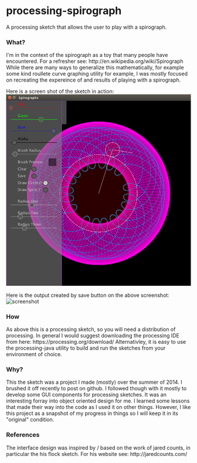 processing-spirograph
=====================

A processing sketch that allows the user to play with a spirograph. 


<h3> What? </h3>
I'm in the context of the spirograph as a toy that many people have encountered. For a refresher see: http://en.wikipedia.org/wiki/Spirograph While there are many ways to generalize this mathematically, for example some kind roullete curve graphing utility for example, I was mostly focused on recreating the expereince of and results of playing with a spirograph.

Here is a screen shot of the sketch in action:
![screenshot](screenshot.png)

Here is the output created by save button on the above screenshot:
![screenshot](sample.png)

<h3> How </h3>
As above this is a processing sketch, so you will need a distribution of processing. 
In general I would suggest downloading the processing IDE from here: https://processing.org/download/ 
Alternativley, it is easy to use the processing-java utility to build and run the sketches from your environment of choice. 

<h3> Why? </h3>
This the sketch was a project I made (mostly) over the summer of 2014. I brushed it off recently to post on github. I followed though with it mostly to develop some GUI components for processing sketches. It was an interesting forray into object oriented design for me. I learned some lessons that made their way into the code as I used it on other things. However, I like this project as a snapshot of my progress in things so I will keep it in its "original" condition. 

<h3> References </h3>
The interface design was inspired by / based on the work of jared counts, in particular the his flock sketch. For his website see:
http://jaredcounts.com/



